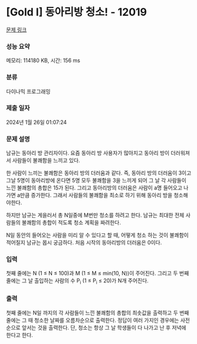 # [Gold I] 동아리방 청소! - 12019 

[문제 링크](https://www.acmicpc.net/problem/12019) 

### 성능 요약

메모리: 114180 KB, 시간: 156 ms

### 분류

다이나믹 프로그래밍

### 제출 일자

2024년 1월 26일 01:07:24

### 문제 설명

<p>남규는 동아리 방 관리자이다. 요즘 동아리 방 사용자가 많아지고 동아리 방이 더러워져서 사람들이 불쾌함을 느끼고 있다.</p>

<p>한 사람이 느끼는 불쾌함은 동아리 방의 더러움과 같다. 즉, 동아리 방의 더러움이 3이고 그날 5명이 동아리방에 온다면 5명 모두 불쾌함을 3을 느끼게 되어 그 날 각 사람들이 느낀 불쾌함의 총합은 15가 된다. 그리고 동아리방의 더러움은 사람이 a명 들어오고 나가면 a만큼 증가한다. 그래서 사람들의 불쾌함을 최소로 하기 위해 동아리 방을 청소해야한다.</p>

<p>하지만 남규는 게을러서 총 N일중에 M번만 청소를 하려고 한다. 남규는 최대한 전체 사람들의 불쾌함의 총합이 적도록 청소 계획을 짜려한다.</p>

<p>N일 동안의 들어오는 사람을 미리 알 수 있다고 할 때, 어떻게 청소 하는 것이 불쾌함이 적어질지 남규는 몹시 궁금하다. 처음 시작의 동아리방의 더러움은 0이다.</p>

### 입력 

 <p>첫째 줄에는 N (1 ≤ N ≤ 100)과 M (1 ≤ M ≤ min(10, N))이 주어진다. 그리고 두 번째 줄에는 그 날 출입하는 사람의 수 P<sub>i</sub> (1 ≤ P<sub>i</sub> ≤ 20)가 N개 주어진다. </p>

### 출력 

 <p>첫째 줄에는 N일 까지의 각 사람들이 느낀 불쾌함의 총합의 최솟값을 출력하고 두 번째 줄에는 그 때 청소한 날짜를 오름차순으로 출력한다. 정답이 여러 가지인 경우에는 사전 순으로 앞서는 것을 출력한다. 단, 청소는 항상 그 날 학생들이 다 나가고 난 후 저녁에 한다고 한다.</p>

